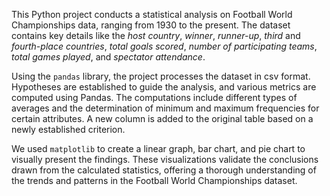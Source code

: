 This Python project conducts a statistical analysis on Football World Championships data, ranging from 1930 to the present. The dataset contains key details like the _host country_, _winner_, _runner-up_, _third_ and _fourth-place countries_, _total goals scored_, _number of participating teams_, _total games played_, and _spectator attendance_.

Using the `pandas` library, the project processes the dataset in csv format. Hypotheses are established to guide the analysis, and various metrics are computed using Pandas. The computations include different types of averages and the determination of minimum and maximum frequencies for certain attributes. A new column is added to the original table based on a newly established criterion.

We used `matplotlib` to create a linear graph, bar chart, and pie chart to visually present the findings. These visualizations validate the conclusions drawn from the calculated statistics, offering a thorough understanding of the trends and patterns in the Football World Championships dataset.
